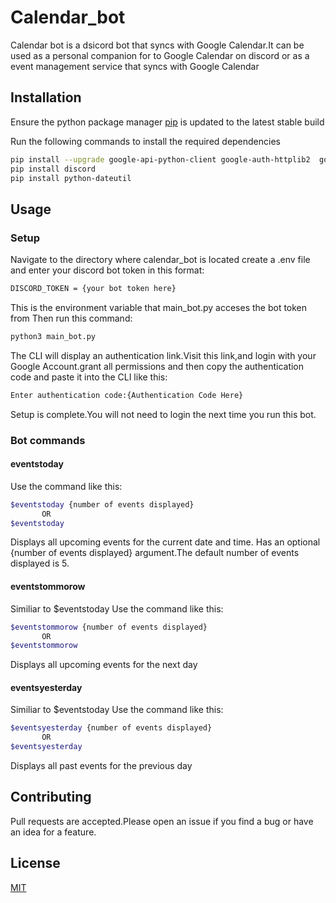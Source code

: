 # Calendar_bot
Calendar bot is a dsicord bot that syncs with Google Calendar.It can be used as a personal companion for to Google Calendar on discord or as a event management service that syncs with Google Calendar

## Installation
Ensure the python package manager [pip](https://pip.pypa.io/en/stable/) is updated to the latest stable build

Run the following commands to install the required dependencies

``` bash
pip install --upgrade google-api-python-client google-auth-httplib2  google-auth-oauthlib
pip install discord
pip install python-dateutil
```
## Usage
### Setup
Navigate to the directory where calendar_bot is located
create a .env file and enter your discord bot token in this format:
```bash
DISCORD_TOKEN = {your bot token here}
```
This is the environment variable that main_bot.py acceses the bot token from
Then run this command:
```bash
python3 main_bot.py
```
The CLI will display an authentication link.Visit this link,and login with your Google Account.grant all permissions and then copy the authentication code and paste it into the CLI like this:
```bash
Enter authentication code:{Authentication Code Here}
```
Setup is complete.You will not need to login the next time you run this bot.

### Bot commands
#### eventstoday
Use the command like this:
```bash
$eventstoday {number of events displayed}
       OR
$eventstoday
```
Displays all upcoming events for the current date and time.
Has an optional {number of events displayed} argument.The default number of events displayed is 5.
#### eventstommorow
Similiar to $eventstoday
Use the command like this:
```bash
$eventstommorow {number of events displayed}
       OR
$eventstommorow
```
Displays all upcoming events for the next day
#### eventsyesterday
Similiar to $eventstoday
Use the command like this:
```bash
$eventsyesterday {number of events displayed}
       OR
$eventsyesterday
```
Displays all past events for the previous day
## Contributing
Pull requests are accepted.Please open an issue if you find a bug or have an idea for a feature.
## License
[MIT](https://choosealicense.com/licenses/mit/)






